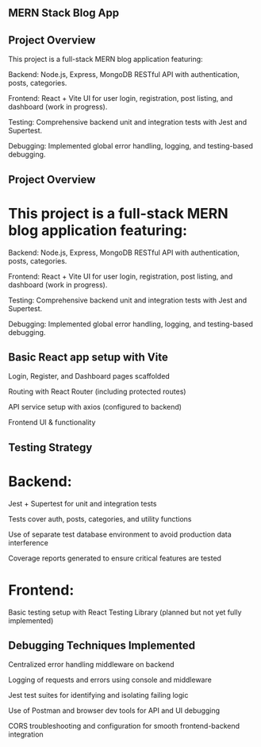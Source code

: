 ## MERN Stack Blog App

## Project Overview
This project is a full-stack MERN blog application featuring:

Backend: Node.js, Express, MongoDB RESTful API with authentication, posts, categories.

Frontend: React + Vite UI for user login, registration, post listing, and dashboard (work in progress).

Testing: Comprehensive backend unit and integration tests with Jest and Supertest.

Debugging: Implemented global error handling, logging, and testing-based debugging.


## Project Overview
# This project is a full-stack MERN blog application featuring:

Backend: Node.js, Express, MongoDB RESTful API with authentication, posts, categories.

Frontend: React + Vite UI for user login, registration, post listing, and dashboard (work in progress).

Testing: Comprehensive backend unit and integration tests with Jest and Supertest.

Debugging: Implemented global error handling, logging, and testing-based debugging.

## Basic React app setup with Vite

Login, Register, and Dashboard pages scaffolded

Routing with React Router (including protected routes)

API service setup with axios (configured to backend)

 Frontend UI & functionality 

## Testing Strategy
# Backend:

Jest + Supertest for unit and integration tests

Tests cover auth, posts, categories, and utility functions

Use of separate test database environment to avoid production data interference

Coverage reports generated to ensure critical features are tested

# Frontend:

Basic testing setup with React Testing Library (planned but not yet fully implemented)

##  Debugging Techniques Implemented
Centralized error handling middleware on backend

Logging of requests and errors using console and middleware

Jest test suites for identifying and isolating failing logic

Use of Postman and browser dev tools for API and UI debugging

CORS troubleshooting and configuration for smooth frontend-backend integration

